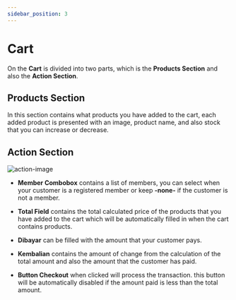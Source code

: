 ```yaml
---
sidebar_position: 3
---
```


# Cart

On the **Cart** is divided into two parts, which is the **Products Section** and also the **Action Section**.

## Products Section

In this section contains what products you have added to the cart, each added product is presented with an image, product name, and also stock that you can increase or decrease.

## Action Section

![action-image](https://res.cloudinary.com/dzfw66khj/image/upload/v1714729182/assets-pos/txz4wdp0ui66stei7xnx.png)

- **Member Combobox** contains a list of members, you can select when your customer is a registered member or keep **-none-** if the customer is not a member.

- **Total Field** contains the total calculated price of the products that you have added to the cart which will be automatically filled in when the cart contains products.

- **Dibayar** can be filled with the amount that your customer pays.

- **Kembalian** contains the amount of change from the calculation of the total amount and also the amount that the customer has paid.

- **Button Checkout** when clicked will process the transaction. this button will be automatically disabled if the amount paid is less than the total amount.
